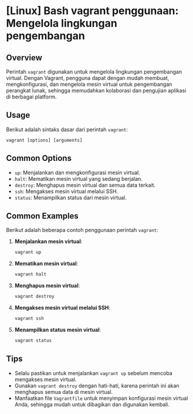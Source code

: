 # [Linux] Bash vagrant penggunaan: Mengelola lingkungan pengembangan

## Overview
Perintah `vagrant` digunakan untuk mengelola lingkungan pengembangan virtual. Dengan Vagrant, pengguna dapat dengan mudah membuat, mengkonfigurasi, dan mengelola mesin virtual untuk pengembangan perangkat lunak, sehingga memudahkan kolaborasi dan pengujian aplikasi di berbagai platform.

## Usage
Berikut adalah sintaks dasar dari perintah `vagrant`:

```
vagrant [options] [arguments]
```

## Common Options
- `up`: Menjalankan dan mengkonfigurasi mesin virtual.
- `halt`: Mematikan mesin virtual yang sedang berjalan.
- `destroy`: Menghapus mesin virtual dan semua data terkait.
- `ssh`: Mengakses mesin virtual melalui SSH.
- `status`: Menampilkan status dari mesin virtual.

## Common Examples
Berikut adalah beberapa contoh penggunaan perintah `vagrant`:

1. **Menjalankan mesin virtual**:
   ```bash
   vagrant up
   ```

2. **Mematikan mesin virtual**:
   ```bash
   vagrant halt
   ```

3. **Menghapus mesin virtual**:
   ```bash
   vagrant destroy
   ```

4. **Mengakses mesin virtual melalui SSH**:
   ```bash
   vagrant ssh
   ```

5. **Menampilkan status mesin virtual**:
   ```bash
   vagrant status
   ```

## Tips
- Selalu pastikan untuk menjalankan `vagrant up` sebelum mencoba mengakses mesin virtual.
- Gunakan `vagrant destroy` dengan hati-hati, karena perintah ini akan menghapus semua data di mesin virtual.
- Manfaatkan file `Vagrantfile` untuk menyimpan konfigurasi mesin virtual Anda, sehingga mudah untuk dibagikan dan digunakan kembali.